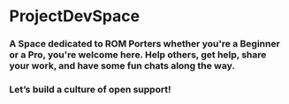 # ProjectDevSpace
### A Space dedicated to ROM Porters whether you're a Beginner or a Pro, you're welcome here.  Help others, get help, share your work, and have some fun chats along the way.
### Let’s build a culture of open support!


 

